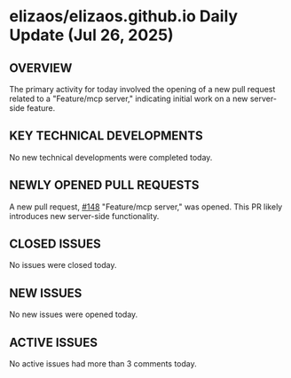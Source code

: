 # elizaos/elizaos.github.io Daily Update (Jul 26, 2025)
## OVERVIEW 
The primary activity for today involved the opening of a new pull request related to a "Feature/mcp server," indicating initial work on a new server-side feature.

## KEY TECHNICAL DEVELOPMENTS
No new technical developments were completed today.

## NEWLY OPENED PULL REQUESTS
A new pull request, [#148](https://github.com/elizaos/elizaos.github.io/pull/148) "Feature/mcp server," was opened. This PR likely introduces new server-side functionality.

## CLOSED ISSUES
No issues were closed today.

## NEW ISSUES
No new issues were opened today.

## ACTIVE ISSUES
No active issues had more than 3 comments today.